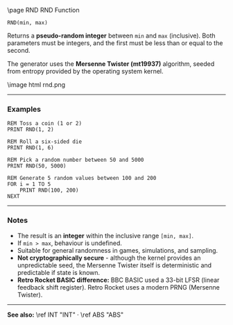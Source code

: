 \page RND RND Function

```basic
RND(min, max)
```

Returns a **pseudo-random integer** between `min` and `max` (inclusive).
Both parameters must be integers, and the first must be less than or equal to the second.

The generator uses the **Mersenne Twister (mt19937)** algorithm, seeded from entropy provided by the operating system kernel.

\image html rnd.png

---

### Examples

```basic
REM Toss a coin (1 or 2)
PRINT RND(1, 2)
```

```basic
REM Roll a six-sided die
PRINT RND(1, 6)
```

```basic
REM Pick a random number between 50 and 5000
PRINT RND(50, 5000)
```

```basic
REM Generate 5 random values between 100 and 200
FOR i = 1 TO 5
    PRINT RND(100, 200)
NEXT
```

---

### Notes

* The result is an **integer** within the inclusive range `[min, max]`.
* If `min > max`, behaviour is undefined.
* Suitable for general randomness in games, simulations, and sampling.
* **Not cryptographically secure** - although the kernel provides an unpredictable seed, the Mersenne Twister itself is deterministic and predictable if state is known.
* **Retro Rocket BASIC difference:** BBC BASIC used a 33-bit LFSR (linear feedback shift register). Retro Rocket uses a modern PRNG (Mersenne Twister).

---

**See also:**
\ref INT "INT" · \ref ABS "ABS"
